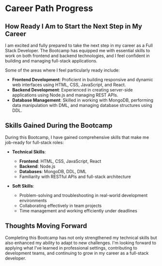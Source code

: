 # Career Path Progress

## How Ready I Am to Start the Next Step in My Career

I am excited and fully prepared to take the next step in my career as a Full Stack Developer. The Bootcamp has equipped me with essential skills to work on both frontend and backend technologies, and I feel confident in building and managing full-stack applications.

Some of the areas where I feel particularly ready include:

- **Frontend Development**: Proficient in building responsive and dynamic web interfaces using HTML, CSS, JavaScript, and React.
- **Backend Development**: Experienced in creating server-side applications using Node.js and managing REST APIs.
- **Database Management**: Skilled in working with MongoDB, performing data manipulation with DML, and managing database structures using DDL.

## Skills Gained During the Bootcamp

During this Bootcamp, I have gained comprehensive skills that make me job-ready for full-stack roles:

- **Technical Skills**:
    - **Frontend**: HTML, CSS, JavaScript, React
    - **Backend**: Node.js
    - **Databases**: MongoDB, DDL, DML
    - Familiarity with RESTful APIs and full-stack architecture

- **Soft Skills**:
    - Problem-solving and troubleshooting in real-world development environments
    - Collaborating effectively in team projects
    - Time management and working efficiently under deadlines

## Thoughts Moving Forward

Completing this Bootcamp has not only strengthened my technical skills but also enhanced my ability to adapt to new challenges. I'm looking forward to applying what I've learned in professional settings, contributing to development teams, and continuing to grow in my career as a full-stack developer.

